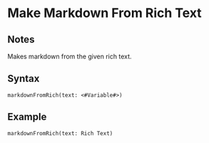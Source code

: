 # Make Markdown From Rich Text

## Notes
Makes markdown from the given rich text.

## Syntax

```
markdownFromRich(text: <#Variable#>)
```

## Example
```
markdownFromRich(text: Rich Text)
```
